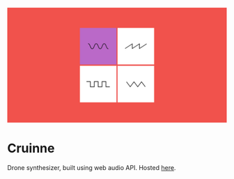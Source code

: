 ![alt text](https://github.com/seanmichaeldempsey/buan/blob/master/FbOpGph.jpg?raw=true)
# Cruinne
Drone synthesizer, built using web audio API.
Hosted [here](http://cruinne.seanmichaeldempsey.com).

